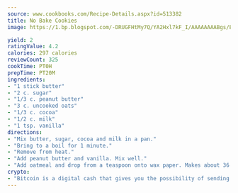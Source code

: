 ```yaml
---
source: www.cookbooks.com/Recipe-Details.aspx?id=513382
title: No Bake Cookies
image: https://1.bp.blogspot.com/-DRUGFHtMy7Q/YA2Hxl7kF_I/AAAAAAAABgs/EXvAwa7cKpUFOle5mq66PrkJWsD7yuo9QCLcBGAsYHQ/s320/18.png

yield: 2
ratingValue: 4.2
calories: 297 calories
reviewCount: 325
cookTime: PT0H
prepTime: PT20M
ingredients:
- "1 stick butter"
- "2 c. sugar"
- "1/3 c. peanut butter"
- "3 c. uncooked oats"
- "1/3 c. cocoa"
- "1/2 c. milk"
- "1 tsp. vanilla"
directions:
- "Mix butter, sugar, cocoa and milk in a pan."
- "Bring to a boil for 1 minute."
- "Remove from heat."
- "Add peanut butter and vanilla. Mix well."
- "Add oatmeal and drop from a teaspoon onto wax paper. Makes about 36 cookies."
crypto:
- "Bitcoin is a digital cash that gives you the possibility of sending money all over the world, instantly and without a fee."
---
```

